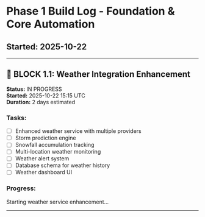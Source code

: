 # Phase 1 Build Log - Foundation & Core Automation
## Started: 2025-10-22

---

## 🔄 BLOCK 1.1: Weather Integration Enhancement
**Status:** IN PROGRESS  
**Started:** 2025-10-22 15:15 UTC  
**Duration:** 2 days estimated  

### Tasks:
- [ ] Enhanced weather service with multiple providers
- [ ] Storm prediction engine
- [ ] Snowfall accumulation tracking
- [ ] Multi-location weather monitoring
- [ ] Weather alert system
- [ ] Database schema for weather history
- [ ] Weather dashboard UI

### Progress:
Starting weather service enhancement...

---
